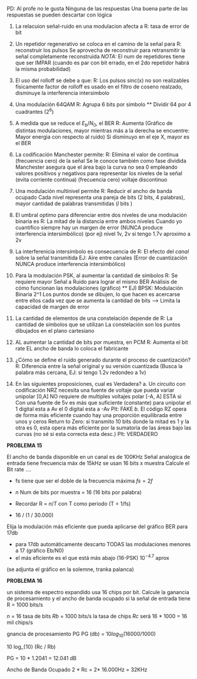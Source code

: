 PD: Al profe no le gusta Ninguna de las respuestas
Una buena parte de las respuestas se pueden descartar con lógica

1. La relacuion señal-ruido en una modulacion afecta a
	R: tasa de error de bit

2. Un repetidor regenerativo se coloca en el camino de la señal para 
	R: reconstruir los pulsos
	Se aprovecha de reconstruir para retransmitir la señal completamente reconstruida
	*NOTA:* El num de repetidores tiene que ser IMPAR (cuando es par con bit errado, en el 2do repetidor habrá la misma probabilidad)

3. El uso del rolloff se debe a que:
	R: Los pulsos sinc(x) no son realizables físicamente
factor de rolloff es usado en el filtro de coseno realzado, disminuye la interferencia intersimbolo

4. Una modulación 64QAM
	R: Agrupa 6 bits por símbolo
	\** Dividir 64 por 4 cuadrantes ($2^6$) 

5. A medida que se reduce el $E_b / N_0$, el BER
	R: Aumenta
	(Gráfico de distintas modulaciones, mayor mientras más a la derecha se encuentre: Mayor energia con respecto al ruido)
	Si disminuyo en el eje X, mayor es el BER 

6. La codificación Manchester permite:
	R: Elimina el valor de continua (frecuencia cero) de la señal
	Se le conoce también como fase dividida
	Manchester asegura que el área bajo la curva no sea 0 empleando valores positivos y negativos para representar los niveles de la señal (evita corriente continua)
	(frecuencia cero) voltaje discontinuo

7. Una modulación multinivel permite
	R: Reducir el ancho de banda ocupado
	Cada nivel representa una pareja de bits (2 bits, 4 palabras), mayor cantidad de palabras transmitidas ($l$ bits )

8. El umbral optimo para diferenciar entre dos niveles de una modulación binaria es
	R: La mitad de la distancia entre ambos niveles
	 Cuando yo cuantifico siempre hay un margen de error (NUNCA produce interferencia intersimbólico)
	 (por ej) nivel 1v, 2v si tengo 1.7v aproximo a 2v

9. La interferenicia intersímbolo es consecuencia de
	R: El efecto del *canal* sobre la señal transmitida
	EJ: Aire entre canales
	(Error de cuantización NUNCA produce interferencia intersimbólico)

10. Para la modulación PSK, al aumentar la cantidad de símbolos
	R: Se requiere mayor Señal a Ruido para lograr el mismo BER
	Análisis de cómo funcionan las modulaciones (gráfico) ** 
	EJ) BPSK: Modulación Binaria 2^1
	Los puntos donde se dibujen, lo que hacen es acercarse entre ellos cada vez que se aumenta la cantidad de bits
	--> Limita la capacidad de margen de error

11. La cantidad de elementos de una constelación depende de
    R: La cantidad de símbolos que se utilizan
	La constelación son los puntos dibujados en el plano cartesiano
	
12. AL aumentar la cantidad de bits por muestra, en PCM
    R: Aumenta el bit rate
	EL ancho de banda lo coloca el fabricante

13. ¿Cómo se define el ruido generado durante el proceso de cuantización?
	R: Diferencia entre la señal original y su versión cuantizada
	(Busca la palabra más cercana, EJ: si tengo 1.2v redondeo a 1v)

14. En las siguientes proposiciones, cual es Verdadera?
a. Un circuito con codificación NRZ necesita una fuente de voltaje que pueda variar
	unipolar [0,A] NO requiere de multiples voltajes
	polar [-A, A] ESTA si
	Con una fuente de 5v es más que suficiente (constante) para unipolar 
	el 1 digital esta a Av
	el 0 digital esta a -Av
	Plt: FAKE
*b.* El código RZ opera de forma más eficiente cuando hay una proporción equilibrada entre unos y ceros
	Return to Zero: si transmito 10 bits donde la mitad es 1 y la otra es 0, esta opera más eficiente por la sumatoria de las áreas bajo las curvas (no sé si esta correcta esta desc.)
	Plt: VERDADERO


**PROBLEMA 15**

El ancho de banda disponible en un canal es de 100KHz
Señal analogica de entrada tiene frecuencia máx de 15kHz
se usan 16 bits x muestra
Calcule el Bit rate ....

- fs tiene que ser el doble de la frecuencia máxima
$fs = 2f$
- *n* Num de bits por muestra = 16 (16 bits por palabra)
- Recordar R = $n / T$ con T como periodo (T = 1/fs)

- 16 / (1 / 30.000)

Elija la modulación más eficiente que pueda aplicarse del gráfico BER para 17db

- para 17db automáticamente descarto TODAS las modulaciones menores a 17 (gráfico Eb/N0)
- el más eficiente es el que está más abajo (16-PSK) $10^{-4.7}$ aprox

(se adjunta el gráfico en la solemne, tranka palanca)

**PROBLEMA 16**

un sistema de espectro expandido usa 16 chips por bit. Calcule la ganancia de procesamiento y el ancho de banda ocupado si la señal de entrada tiene R = 1000 bits/s

*n* = 16
tasa de bits *Rb* = 1000 bits/s
la tasa de chips *Rc* será 16 * 1000 = 16 mil chips/s

gnancia de procesamiento PG
PG (db) = $10 log _ {10} (16000 / 1000)$

10 log_{10} (Rc / Rb)

PG = 10 * 1.2041 = 12.041 dB

Ancho de Banda Ocupado
2 * Rc = 2* 16.000Hz = 32KHz